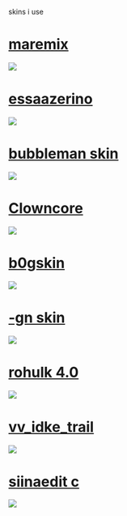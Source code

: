 skins i use

# [maremix](https://zaguh.s-ul.eu/0rooFZwp)
![](https://i.imgur.com/JIYCMjp.jpeg)


# [essaazerino](https://zaguh.s-ul.eu/nTGOlhRB)
![](https://i.imgur.com/0BIpIl7.png)

# [bubbleman skin](https://zaguh.s-ul.eu/UXnfb9pf)
![](https://i.imgur.com/KnIcJzR.jpeg)

# [Clowncore](https://zaguh.s-ul.eu/aRA5X42V)
![](https://i.imgur.com/oGYpRdV.jpeg)

# [b0gskin](https://zaguh.s-ul.eu/MOOo3s1v)
![](https://i.imgur.com/Gb9iGGU.jpeg)


 # [-gn skin](https://zaguh.s-ul.eu/AENS7WHV)
 ![](https://i.imgur.com/UhOkAbT.png)

 # [rohulk 4.0](https://zaguh.s-ul.eu/ItxeNKK6)
 ![](https://i.imgur.com/8dHEAe9.jpeg)

 # [vv_idke_trail](https://zaguh.s-ul.eu/etl0LdqG)
 ![](https://i.imgur.com/jt5ovc2.jpeg)

 # [siinaedit c](https://zaguh.s-ul.eu/XgVpbarn)
 ![](https://i.imgur.com/biRmhsY.jpeg)
 
